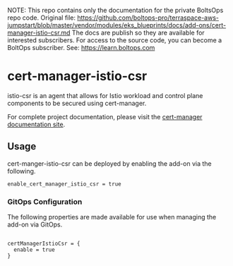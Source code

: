 <!-- note marker start -->
NOTE: This repo contains only the documentation for the private BoltsOps repo code.
Original file: https://github.com/boltops-pro/terraspace-aws-jumpstart/blob/master/vendor/modules/eks_blueprints/docs/add-ons/cert-manager-istio-csr.md
The docs are publish so they are available for interested subscribers.
For access to the source code, you can become a BoltOps subscriber.
See: https://learn.boltops.com

<!-- note marker end -->

# cert-manager-istio-csr

istio-csr is an agent that allows for Istio workload and control plane components to be secured using cert-manager.

For complete project documentation, please visit the [cert-manager documentation site](https://cert-manager.io/docs/usage/istio/).

## Usage

cert-manger-istio-csr can be deployed by enabling the add-on via the following.

```hcl
enable_cert_manager_istio_csr = true
```

### GitOps Configuration

The following properties are made available for use when managing the add-on via GitOps.

```

certManagerIstioCsr = {
  enable = true
}
```
